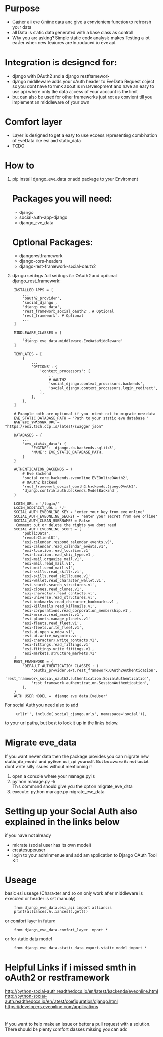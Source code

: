 # Purpose
- Gather all eve Online data and give a convienient function to refreash your data
- all Data is static data generated with a base class as controll
- Why you are asking? Simple static code analysis makes Testing a lot easier when new features are introduced to eve api.

# Integration is designed for:
- django with OAuth2 and a django restframework
- django middleware adds your oAuth header to EveData Request object so you dont have to think about is in Development
and have an easy to use api where only the data access of your account is the limit
- but can also be used for other frameworks just not as convient till you implement an middleware of your own

# Comfort layer
- Layer is designed to get a easy to use Access representing combination of EveData like esi and static_data
- TODO 

# How to
1. pip install django_eve_data or add package to your Enviroment <br>
    # Packages you will need:
    - django
    - social-auth-app-django
    - django_eve_data

    # Optional Packages:
    - djangorestframework
    - django-cors-headers
    - django-rest-framework-social-oauth2

2. django settings full settings for OAuth2 and optional django_rest_framework:

```
    INSTALLED_APPS = [
        ...
        'oauth2_provider',
        'social_django',
        'django_eve_data',
        'rest_framework_social_oauth2', # Optional
        'rest_framework', # Optional
        ...
    ]
    
    MIDDLEWARE_CLASSES = [
        ...,
        'django_eve_data.middleware.EveDataMiddleware'
    ]

    TEMPLATES = [
        {   
            ...
            'OPTIONS': {
                'context_processors': [
                    ...
                    # OAUTH2
                    'social_django.context_processors.backends',
                    'social_django.context_processors.login_redirect',
                ],
            },
        },
    ]
    
    # Example both are optional if you intent not to migrate new data
    EVE_STATIC_DATABASE_PATH = "Path to your static eve database " 
    EVE_ESI_SWAGGER_URL = "https://esi.tech.ccp.is/latest/swagger.json"
    
    DATABASES = {
        ...
        'eve_static_data': {
            'ENGINE': 'django.db.backends.sqlite3',
            'NAME': EVE_STATIC_DATABASE_PATH,
        }
    }
    
    AUTHENTICATION_BACKENDS = (
        # Eve Backend
        'social_core.backends.eveonline.EVEOnlineOAuth2',
        # OAuth2 backend
        'rest_framework_social_oauth2.backends.DjangoOAuth2',
        'django.contrib.auth.backends.ModelBackend',
    )

    LOGIN_URL = '/login/'
    LOGIN_REDIRECT_URL = '/'
    SOCIAL_AUTH_EVEONLINE_KEY = 'enter your key from eve online' 
    SOCIAL_AUTH_EVEONLINE_SECRET = 'enter your secret from eve online'
    SOCIAL_AUTH_CLEAN_USERNAMES = False
     Comment out or delete the rights you dont need
    SOCIAL_AUTH_EVEONLINE_SCOPE = [
        'publicData',
        'remoteClientUI',
        'esi-calendar.respond_calendar_events.v1',
        'esi-calendar.read_calendar_events.v1',
        'esi-location.read_location.v1',
        'esi-location.read_ship_type.v1',
        'esi-mail.organize_mail.v1',
        'esi-mail.read_mail.v1',
        'esi-mail.send_mail.v1',
        'esi-skills.read_skills.v1',
        'esi-skills.read_skillqueue.v1',
        'esi-wallet.read_character_wallet.v1',
        'esi-search.search_structures.v1',
        'esi-clones.read_clones.v1',
        'esi-characters.read_contacts.v1',
        'esi-universe.read_structures.v1',
        'esi-bookmarks.read_character_bookmarks.v1',
        'esi-killmails.read_killmails.v1',
        'esi-corporations.read_corporation_membership.v1',
        'esi-assets.read_assets.v1',
        'esi-planets.manage_planets.v1',
        'esi-fleets.read_fleet.v1',
        'esi-fleets.write_fleet.v1',
        'esi-ui.open_window.v1',
        'esi-ui.write_waypoint.v1',
        'esi-characters.write_contacts.v1',
        'esi-fittings.read_fittings.v1',
        'esi-fittings.write_fittings.v1',
        'esi-markets.structure_markets.v1'
    ]
    REST_FRAMEWORK = {
        'DEFAULT_AUTHENTICATION_CLASSES': (
            'oauth2_provider.ext.rest_framework.OAuth2Authentication',
            'rest_framework_social_oauth2.authentication.SocialAuthentication',
            'rest_framework.authentication.SessionAuthentication',
        ),
    }
    AUTH_USER_MODEL = 'django_eve_data.EveUser'
```

For social Auth you need also to add
```
     url(r'', include('social_django.urls', namespace='social')),
```     
to your url paths, but best to look it up in the links below.

# Migrate eve_data 
If you want newer data then the package provides you can migrate new static_db_model 
and python esi_api yourself. But be aware its not testet dont write silly issues without mentioning it!
1.  open a console where your manage.py is 
2.  python manage.py -h <br>
    This command should give you the option migrate_eve_data
3.  execute: python manage.py migrate_eve_data

# Setting up your Social Auth also explained in the links below
if you have not already
- migrate (social user has its own model)
- createsuperuser 
- login to your adminmenue and add am application to Django OAuth Tool Kit

# Useage
basic esi useage (Charakter and so on only work after middleware is executed or header is set manualy)
```
    from django_eve_data.esi_api import alliances
    print(alliances.Alliances().get())
```    
or comfort layer in future
```    
    from django_eve_data.comfort_layer import *
```    
or for static data model
```
    from django_eve_data.static_data_export.static_model import *
```    

# Helpful Links if i missed smth in oAuth2 or restframework
http://python-social-auth.readthedocs.io/en/latest/backends/eveonline.html <br>
http://python-social-auth.readthedocs.io/en/latest/configuration/django.html <br>
https://developers.eveonline.com/applications

#
If you want to help make an issue or better a pull request with a solution. 
There should be plenty comfort classes missing you can add
